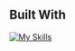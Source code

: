 ## Built With
[![My Skills](https://skillicons.dev/icons?i=js,nodejs,postgres,react,eslint,redux,androidstudio)](https://skillicons.dev)